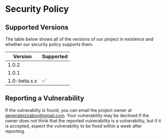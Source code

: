 # Security Policy

## Supported Versions

The table below shows all of the versions of our project in existence and whether our security policy supports them.

| Version | Supported          |
| ------- | ------------------ |
| 1.0.2   |      | ✅ |
| 1.0.1   |      | ✅ |
| 1.0-beta.x.x   | ✅ |

## Reporting a Vulnerability

If the vulnerabilty is found, you can email the project owner at generalpizzaboy@gmail.com. Your vulnerability may be declined 
if the owner does not think that the reported vulnerability is a vulnerability, but if it is accepted, expect the vulnerability to be fixed within a week after reporting.
